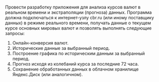 Провести разработку приложения для анализа курсов валют в реальном времени и экстраполяции (прогноза) данных. 
Программа должна подключаться к интернет-узлу cbr.ru (или иному поставщику данных) в режиме реального времени, получать данные о текущем курсе основных мировых валют и позволять выполнять следующие запросы:
1. Онлайн-конверсия валют.
2. Исторические данные за выбранный период.
3. Построение графика по историческим данным за выбранный период.
4. Прогноз исходя из колебаний курса за последние 72 часа.
5. Сохранение обработанных данных в облачном хранилище Яндекс.Диск (или аналогичном).

